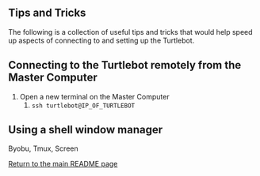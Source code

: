 ## Tips and Tricks
The following is a collection of useful tips and tricks that would help speed up aspects of connecting to and setting up the Turtlebot.

## Connecting to the Turtlebot remotely from the Master Computer

1. Open a new terminal on the Master Computer
    1. `ssh turtlebot@IP_OF_TURTLEBOT`


## Using a shell window manager
Byobu, Tmux, Screen
 

[Return to the main README page](/README.md)
